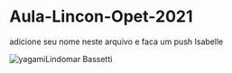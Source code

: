 # Aula-Lincon-Opet-2021

adicione seu nome neste arquivo e faca um push
Isabelle

![yagami](https://omelhordoskingoffighters.files.wordpress.com/2012/06/io-max.gif?w=300)Lindomar Bassetti
